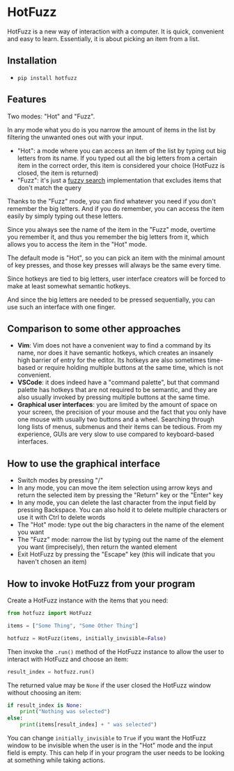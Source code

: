 # HotFuzz

HotFuzz is a new way of interaction with a computer. It is quick, convenient and easy to learn. Essentially, it is about picking an item from a list.

## Installation

* `pip install hotfuzz`

## Features

Two modes: "Hot" and "Fuzz".

In any mode what you do is you narrow the amount of items in the list by filtering the unwanted ones out with your input.

* "Hot": a mode where you can access an item of the list by typing out big letters from its name. If you typed out all the big letters from a certain item in the correct order, this item is considered your choice (HotFuzz is closed, the item is returned)
* "Fuzz": it's just a [fuzzy search](https://en.m.wikipedia.org/wiki/Approximate_string_matching) implementation that excludes items that don't match the query

Thanks to the "Fuzz" mode, you can find whatever you need if you don't remember the big letters. And if you do remember, you can access the item easily by simply typing out these letters.

Since you always see the name of the item in the "Fuzz" mode, overtime you remember it, and thus you remember the big letters from it, which allows you to access the item in the "Hot" mode.

The default mode is "Hot", so you can pick an item with the minimal amount of key presses, and those key presses will always be the same every time.

Since hotkeys are tied to big letters, user interface creators will be forced to make at least somewhat semantic hotkeys.

And since the big letters are needed to be pressed sequentially, you can use such an interface with one finger.

## Comparison to some other approaches

* **Vim**: Vim does not have a convenient way to find a command by its name, nor does it have semantic hotkeys, which creates an insanely high barrier of entry for the editor. Its hotkeys are also sometimes time-based or require holding multiple buttons at the same time, which is not convenient.
* **VSCode**: it does indeed have a "command palette", but that command palette has hotkeys that are not required to be semantic, and they are also usually invoked by pressing multiple buttons at the same time.
* **Graphical user interfaces**: you are limited by the amount of space on your screen, the precision of your mouse and the fact that you only have one mouse with usually two buttons and a wheel. Searching through long lists of menus, submenus and their items can be tedious. From my experience, GUIs are very slow to use compared to keyboard-based interfaces.

## How to use the graphical interface

* Switch modes by pressing "/"
* In any mode, you can move the item selection using arrow keys and return the selected item by pressing the "Return" key or the "Enter" key
* In any mode, you can delete the last character from the input field by pressing Backspace. You can also hold it to delete multiple characters or use it with Ctrl to delete words
* The "Hot" mode: type out the big characters in the name of the element you want
* The "Fuzz" mode: narrow the list by typing out the name of the element you want (imprecisely), then return the wanted element
* Exit HotFuzz by pressing the "Escape" key (this will indicate that you haven't chosen an item)

## How to invoke HotFuzz from your program

Create a HotFuzz instance with the items that you need:

```python
from hotfuzz import HotFuzz

items = ["Some Thing", "Some Other Thing"]

hotfuzz = HotFuzz(items, initially_invisible=False)
```

Then invoke the `.run()` method of the HotFuzz instance to allow the user to interact with HotFuzz and choose an item:

```python
result_index = hotfuzz.run()
```

The returned value may be `None` if the user closed the HotFuzz window without choosing an item:

```python
if result_index is None:
    print("Nothing was selected")
else:
    print(items[result_index] + " was selected")
```

You can change `initially_invisible` to `True` if you want the HotFuzz window to be invisible when the user is in the "Hot" mode and the input field is empty. This can help if in your program the user needs to be looking at something while taking actions.
